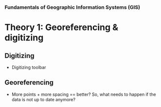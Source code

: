 ### Fundamentals of Geographic Information Systems (GIS)

# Theory 1: Georeferencing & digitizing

## Digitizing
- Digitizing toolbar

## Georeferencing
- More points + more spacing == better?
So, what needs to happen if the data is not up to date anymore? 
<!--stackedit_data:
eyJoaXN0b3J5IjpbOTU5MDg4MTY2XX0=
-->